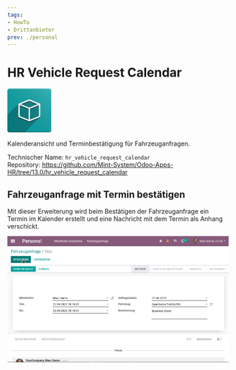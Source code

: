 ```yaml
---
tags:
- HowTo
- Drittanbieter
prev: ./personal
---
```

# HR Vehicle Request Calendar
![icon_oms_box](assets/icon_oms_box.png)

Kalenderansicht und Terminbestätigung für Fahrzeuganfragen.

Technischer Name: `hr_vehicle_request_calendar`\
Repository: <https://github.com/Mint-System/Odoo-Apps-HR/tree/13.0/hr_vehicle_request_calendar>

## Fahrzeuganfrage mit Termin bestätigen

Mit dieser Erweiterung wird beim Bestätigen der Fahrzeuganfrage ein Termin im Kalender erstellt und eine Nachricht mit dem Termin als Anhang verschickt.

![HR Vehicle Request Calendar](assets/HR%20Vehicle%20Request%20Calendar.gif)